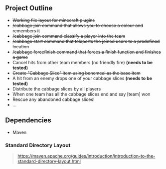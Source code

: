 ## Project Outline
- ~~Working file layout for minecraft plugins~~
- ~~/cabbage join command that allows you to choose a colour and remembers it~~
- ~~/cabbage join command classify a player into the team~~
- ~~/cabbage start command that teleports the joined users to a predefined location~~
- ~~/cabbage forcefinish command that forces a finish function and finishes a game~~
- Cancel hits from other team members (no friendly fire) **(needs to be tested)**
- ~~Create "Cabbage Slice" item using bonemeal as the base item~~
- A hit from an enemy drops one of your cabbage slices **(needs to be tested)**
- Distribute the cabbage slices by all players
- When one team has all the cabbage slices end and say [team] won
- Rescue any abandoned cabbage slices!
- ...

<!-- OLD POINTS:
- Add a command /cabbage chest that spawns a chest somewhere like how chests would spawn at the start of a game
- Right clicking doesn't open the spawned chest and tells an expiry date (could use locked chest)
- Locked chest only opens when chest is expired
- [optional] Add effect for when chest is expired (open chest or similar)
- Add random number (under 30) of cabbage slices to expired chests
- Chest should disappear when cabbage taken
- Freeze all players who did not take that cabbage for 3 seconds
-->

## Dependencies
- Maven

### Standard Directory Layout
> https://maven.apache.org/guides/introduction/introduction-to-the-standard-directory-layout.html
